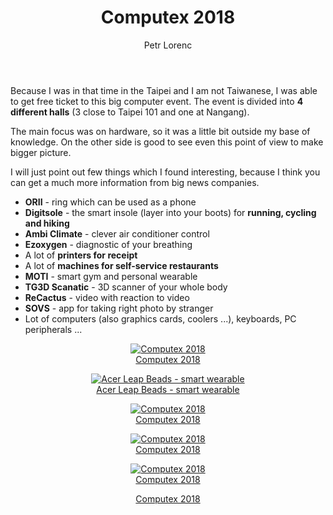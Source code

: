 ﻿---
layout: post
title: Computex 2018
description: My personal opinion about Computex 2018 which was held in Taipei, Taiwan
author: Petr Lorenc
comments: true
---

Because I was in that time in the Taipei and I am not Taiwanese, I was able to get free ticket to this big computer event. The event is divided into **4 different halls** (3 close to Taipei 101 and one at Nangang).

The main focus was on hardware, so it was a little bit outside my base of knowledge. On the other side is good to see even this point of view to make bigger picture.

I will just point out few things which I found interesting, because I think you can get a much more information from big news companies.
  * **ORII** - ring which can be used as a phone
  * **Digitsole** - the smart insole (layer into your boots) for **running, cycling and hiking**
  * **Ambi Climate** - clever air conditioner control
  * **Ezoxygen** - diagnostic of your breathing
  * A lot of **printers for receipt**
  * A lot of **machines for self-service restaurants**
  * **MOTI** - smart gym and personal wearable
  * **TG3D Scanatic** - 3D scanner of your whole body
  * **ReCactus** - video with reaction to video
  * **SOVS** - app for taking right photo by stranger
  * Lot of computers (also graphics cards, coolers ...), keyboards, PC peripherals ...


<figure align="middle">
  <a href="{{ site.baseurl }}/images/computex/01.jpg" data-lightbox="Computex 2018" data-title="Computex 2018" data-lightbox="roadtrip">
    <img src="{{ site.baseurl }}/images/computex/01.jpg" alt="Computex 2018" title="Computex 2018"/>
    <figcaption>Computex 2018</figcaption>
  </a>
</figure>

<figure align="middle">
  <a href="{{ site.baseurl }}/images/computex/02.jpg" data-lightbox="Acer Leap Beads - smart wearable" data-title="Acer Leap Beads - smart wearable" data-lightbox="roadtrip">
    <img src="{{ site.baseurl }}/images/computex/02.jpg" alt="Acer Leap Beads - smart wearable" title="Acer Leap Beads - smart wearable"/>
    <figcaption>Acer Leap Beads - smart wearable</figcaption>
  </a>
</figure>

<figure align="middle">
  <a href="{{ site.baseurl }}/images/computex/03.jpg" data-lightbox="Computex 2018" data-title="Computex 2018" data-lightbox="roadtrip">
    <img src="{{ site.baseurl }}/images/computex/03.jpg" alt="Computex 2018" title="Computex 2018"/>
    <figcaption>Computex 2018</figcaption>
  </a>
</figure>

<figure align="middle">
  <a href="{{ site.baseurl }}/images/computex/04.jpg" data-lightbox="Computex 2018" data-title="Computex 2018" data-lightbox="roadtrip">
    <img src="{{ site.baseurl }}/images/computex/04.jpg" alt="Computex 2018" title="Computex 2018"/>
    <figcaption>Computex 2018</figcaption>
  </a>
</figure>

<figure align="middle">
  <a href="{{ site.baseurl }}/images/computex/05.jpg" data-lightbox="Computex 2018" data-title="Computex 2018" data-lightbox="roadtrip">
    <img src="{{ site.baseurl }}/images/computex/05.jpg" alt="Computex 2018" title="Computex 2018"/>
    <figcaption>Computex 2018</figcaption>
  </a>
</figure>

<figure align="middle">
  <a href="{{ site.baseurl }}/images/computex/06.jpg" data-lightbox="Computex 2018" data-title="Computex 2018" data-lightbox="roadtrip">
    <img src="{{ site.baseurl }}/images/computex/06.jpg" alt=""Computex 2018 title="Computex 2018"/>
    <figcaption>Computex 2018</figcaption>
  </a>
</figure>